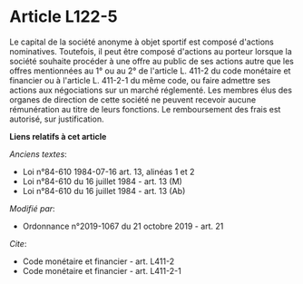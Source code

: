# Article L122-5

Le capital de la société anonyme à objet sportif est composé d'actions nominatives. Toutefois, il peut être composé d'actions
au porteur lorsque la société souhaite procéder à une offre au public de ses actions autre que les offres mentionnées au 1°
ou au 2° de l'article L. 411-2 du code monétaire et financier ou à l'article L. 411-2-1 du même code, ou faire admettre ses
actions aux négociations sur un marché réglementé. Les membres élus des organes de direction de cette société ne peuvent
recevoir aucune rémunération au titre de leurs fonctions. Le remboursement des frais est autorisé, sur justification.

**Liens relatifs à cet article**

_Anciens textes_:

  - Loi n°84-610 1984-07-16 art. 13, alinéas 1 et 2
  - Loi n°84-610 du 16 juillet 1984 - art. 13 (M)
  - Loi n°84-610 du 16 juillet 1984 - art. 13 (Ab)

_Modifié par_:

  - Ordonnance n°2019-1067 du 21 octobre 2019 - art. 21

_Cite_:

  - Code monétaire et financier - art. L411-2
  - Code monétaire et financier - art. L411-2-1
